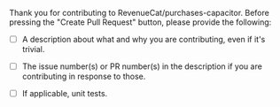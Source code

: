 Thank you for contributing to RevenueCat/purchases-capacitor. Before pressing the "Create Pull Request" button, please provide the following:

  - [ ] A description about what and why you are contributing, even if it's trivial.

  - [ ] The issue number(s) or PR number(s) in the description if you are contributing in response to those.

  - [ ] If applicable, unit tests.
